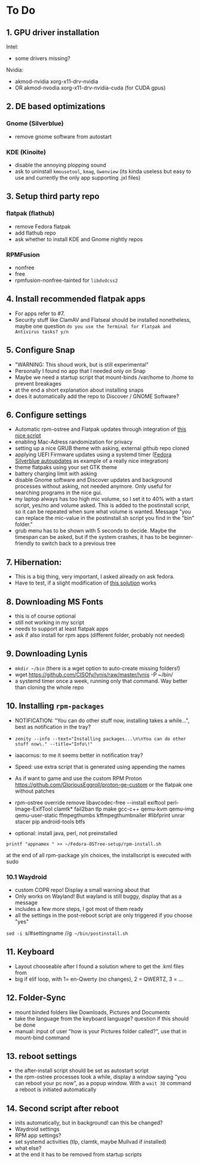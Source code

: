 # To Do

## 1. GPU driver installation

Intel:
- some drivers missing?

Nvidia:
- akmod-nvidia xorg-x11-drv-nvidia
- OR akmod-nvodia xorg-x11-drv-nvidia-cuda (for CUDA gpus)

## 2. DE based optimizations

### Gnome (Silverblue)

- remove gnome software from autostart

### KDE (Kinoite)

- disable the annoying plopping sound
- ask to uninstall `kmousetool`, `kmag`, `Gwenview` (its kinda useless but easy to use and currently the only app supporting .jxl files)

## 3. Setup third party repo

### flatpak (flathub)

- remove Fedora flatpak
- add flathub repo
- ask whether to install KDE and Gnome nightly repos

### RPMFusion

- nonfree
- free
- rpmfusion-nonfree-tainted for `libdvdcss2`

## 4. Install recommended flatpak apps

- For apps refer to #7.
- Security stuff like ClamAV and Flatseal should be installed nonetheless, maybe one question `do you use the Terminal for Flatpak and Antivirus tasks? y/n`

## 5. Configure Snap

- "WARNING: This shoud work, but is still experimental"
- Personally I found no app that I needed only on Snap
- Maybe we need a startup script that mount-binds /var/home to /home to prevent breakages
- at the end a short explanation about installing snaps
- does it automatically add the repo to Discover / GNOME Software?

## 6. Configure settings

- Automatic rpm-ostree and Flatpak updates through integration of [this nice script](https://github.com/tonywalker1/silverblue-update)
- enabling Mac-Adress randomization for privacy
- setting up a nice GRUB theme with asking, external github repo cloned
- applying UEFI Firmware updates using a systemd timer ([Fedora Silverblue autoupdates](https://github.com/tonywalker1/silverblue-update) as example of a really nice integration)
- theme flatpaks using your set GTK theme
- battery charging limit with asking
- disable Gnome software and Discover updates and background processes without asking, not needed anymore. Only useful for searching programs in the nice gui.
- my laptop always has too high mic volume, so I set it to 40% with a start script, yes/no and volume asked. This is added to the postinstall script, so it can be repeated when sure what volume is wanted. Message "you can replace the mic-value in the postinstall.sh script you find in the "bin" folder."
- grub menu has to be shown with 5 seconds to decide. Maybe the timespan can be asked, but if the system crashes, it has to be beginner-friendly to switch back to a previous tree

## 7. Hibernation:

- This is a big thing, very important, I asked already on ask fedora.
- Have to test, if a slight modification of [this solution](https://fedoramagazine.org/hibernation-in-fedora-36-workstation/) works

## 8. Downloading MS Fonts

- this is of course optional
- still not working in my script
- needs to support at least flatpak apps
- ask if also install for rpm apps (different folder, probably not needed)

## 9. Downloading Lynis

- `mkdir ~/bin` (there is a wget option to auto-create missing folders!)
- wget https://github.com/CISOfy/lynis/raw/master/lynis -P ~/bin/
- a systemd timer once a week, running only that command. Way better than cloning the whole repo

## 10. Installing `rpm-packages`

- NOTIFICATION: "You can do other stuff now, installing takes a while...", best as notification in the tray?
- `zenity --info --text="Installing packages...\n\nYou can do other stuff now\." --title="Info\!"`

- iaacornus: to me it seems better in notification tray?

- Speed: use extra script that is generated using appending the names
- As if want to game and use the custom RPM Proton https://github.com/GloriousEggroll/proton-ge-custom or the flatpak one without patches
- rpm-ostree override remove libavcodec-free --install exiftool perl-Image-ExifTool clamtk* fail2ban tlp make gcc-c++ qemu-kvm qemu-img qemu-user-static ffmpegthumbs kffmpegthumbnailer #libfprint unrar stacer pip android-tools btfs
- optional: install java, perl, not preinstalled

`printf "appnamex " >> ~/Fedora-OSTree-setup/rpm-install.sh`

at the end of all rpm-package y/n choices, the installscript is executed with sudo

### 10.1 Waydroid

- custom COPR repo! Display a small warning about that
- Only works on Wayland! But wayland is still buggy, display that as a message
- includes a few more steps, I got most of them ready
- all the settings in the post-reboot script are only triggered if you choose "yes"

`sed -i `s/#settingname //g` ~/bin/postinstall.sh`

## 11. Keyboard

- Layout chooseable after I found a solution where to get the .kml files from
- big if elif loop, with 1= en-Qwerty (no changes), 2 = QWERTZ, 3 = ...

## 12. Folder-Sync

- mount binded folders like Downloads, Pictures and Documents
- take the language from the keyboard language? question if this should be done
- manual: input of user "how is your Pictures folder called?", use that in mount-bind command

## 13. reboot settings

- the after-install script should be set as autostart script
- the rpm-ostree processes took a while, display a window saying "you can reboot your pc now", as a popup window. With a `wait 30` command a reboot is initiated automatically

## 14. Second script after reboot

- inits automatically, but in background! can this be changed?
- Waydroid settings
- RPM app settings?
- set systemd activities (tlp, clamtk, maybe Mullvad if installed)
- what else?
- at the end it has to be removed from startup scripts

